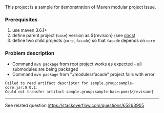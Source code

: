This project is a sample for demonstration of Maven modular project issue.

### Prerequisites
1. use maven 3.6.1+
2. define parent project (`base`) version as ${revision} (see [docs](https://maven.apache.org/maven-ci-friendly.html))
3. define two child projects (`core`, `facade`) so that `facade` depends on `core`


### Problem description

- Command `mvn package` from root project works as expected - all submodules are being packaged
- Command `mvn package` from "./modules/facade" project fails with error
```
Failed to read artifact descriptor for sample.group:sample-core:jar:0.0.1:
Could not transfer artifact sample.group:sample-base:pom:${revision}
```

---

See related question https://stackoverflow.com/questions/65263905
